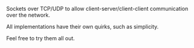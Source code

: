 Sockets over TCP/UDP to allow client-server/client-client communication over the network.

All implementations have their own quirks, such as simplicity.

Feel free to try them all out.
